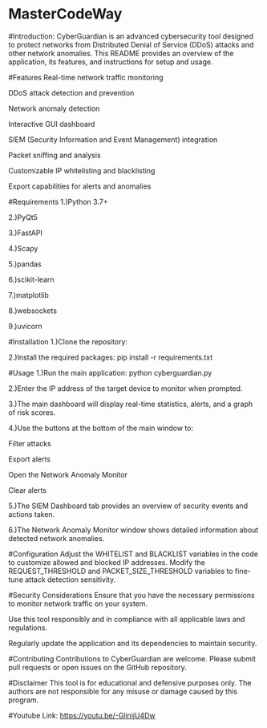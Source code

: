 # MasterCodeWay
#Introduction:
CyberGuardian is an advanced cybersecurity tool designed to protect networks from Distributed Denial of Service (DDoS) attacks and other network anomalies. This README provides an overview of the application, its features, and instructions for setup and usage.

#Features
Real-time network traffic monitoring

DDoS attack detection and prevention

Network anomaly detection

Interactive GUI dashboard

SIEM (Security Information and Event Management) integration

Packet sniffing and analysis

Customizable IP whitelisting and blacklisting

Export capabilities for alerts and anomalies


#Requirements
1.)Python 3.7+

2.)PyQt5

3.)FastAPI

4.)Scapy

5.)pandas

6.)scikit-learn

7.)matplotlib

8.)websockets

9.)uvicorn


#Installation
1.)Clone the repository:


2.)Install the required packages:
pip install -r requirements.txt


#Usage
1.)Run the main application:
python cyberguardian.py

2.)Enter the IP address of the target device to monitor when prompted.

3.)The main dashboard will display real-time statistics, alerts, and a graph of risk scores.

4.)Use the buttons at the bottom of the main window to:

Filter attacks

Export alerts

Open the Network Anomaly Monitor

Clear alerts

5.)The SIEM Dashboard tab provides an overview of security events and actions taken.

6.)The Network Anomaly Monitor window shows detailed information about detected network anomalies.


#Configuration
Adjust the WHITELIST and BLACKLIST variables in the code to customize allowed and blocked IP addresses.
Modify the REQUEST_THRESHOLD and PACKET_SIZE_THRESHOLD variables to fine-tune attack detection sensitivity.


#Security Considerations
Ensure that you have the necessary permissions to monitor network traffic on your system.

Use this tool responsibly and in compliance with all applicable laws and regulations.

Regularly update the application and its dependencies to maintain security.


#Contributing
Contributions to CyberGuardian are welcome. Please submit pull requests or open issues on the GitHub repository.

#Disclaimer
This tool is for educational and defensive purposes only. The authors are not responsible for any misuse or damage caused by this program.

#Youtube Link: 
https://youtu.be/-GlinijU4Dw
